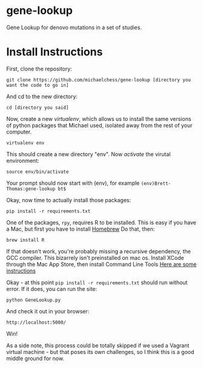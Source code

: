 gene-lookup
===========

Gene Lookup for denovo mutations in a set of studies.

Install Instructions
====================

First, clone the repository:

    git clone https://github.com/michaelchess/gene-lookup [directory you want the code to go in]

And cd to the new directory:

    cd [directory you said]

Now, create a new *virtualenv*, which allows us to install the same versions of python packages that Michael used,
isolated away from the rest of your computer.

    virtualenv env

This should create a new directory "env". Now *activate* the virutal environment:

    source env/bin/activate

Your prompt should now start with (env), for example `(env)Brett-Thomas:gene-lookup bt$`

Okay, now time to actually install those packages:

    pip install -r requirements.txt

One of the packages, `rpy`, requires R to be installed.
This is easy if you have a Mac, but first you have to install [Homebrew](http://brew.sh/)
Do that, then:

    brew install R

If that doesn't work, you're probably missing a recursive dependency, the GCC compiler.
This bizarrely isn't preinstalled on mac os. Install XCode through the Mac App Store, then install Command Line Tools
[Here are some instructions](http://docwiki.embarcadero.com/RADStudio/XE4/en/Installing_the_Xcode_Command_Line_Tools_on_a_Mac)

Okay - at this point `pip install -r requirements.txt` should run without error. If it does, you can run the site:

    python GeneLookup.py

And check it out in your browser:

    http://localhost:5000/

Win!

As a side note, this process could be totally skipped if we used a Vagrant virtual machine -
but that poses its own challenges, so I think this is a good middle ground for now. 